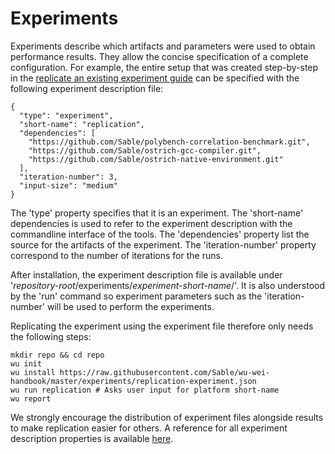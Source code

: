 # Experiments

Experiments describe which artifacts and parameters were used to obtain performance results. They allow the concise specification of a complete configuration. For example, the entire setup that was created step-by-step in the [replicate an existing experiment guide](replicate-an-experiment.md) can be specified with the following experiment description file:

    {
      "type": "experiment",
      "short-name": "replication",
      "dependencies": [
        "https://github.com/Sable/polybench-correlation-benchmark.git",
        "https://github.com/Sable/ostrich-gcc-compiler.git",
        "https://github.com/Sable/ostrich-native-environment.git"
      ],
      "iteration-number": 3,
      "input-size": "medium"
    }

The 'type' property specifies that it is an experiment. The 'short-name' dependencies is used to refer to the experiment description with the commandline interface of the tools. The 'dependencies' property list the source for the artifacts of the experiment. The 'iteration-number' property correspond to the number of iterations for the runs. 

After installation, the experiment description file is available under '*repository-root*/experiments/*experiment-short-name*/'. It is also understood by the 'run' command so experiment parameters such as the 'iteration-number' will be used to perform the experiments.

Replicating the experiment using the experiment file therefore only needs the following steps:

    mkdir repo && cd repo
    wu init
    wu install https://raw.githubusercontent.com/Sable/wu-wei-handbook/master/experiments/replication-experiment.json
    wu run replication # Asks user input for platform short-name 
    wu report

We strongly encourage the distribution of experiment files alongside results to make replication easier for others. A reference for all experiment description properties is available [here](https://github.com/Sable/wu-wei-handbook#experiment).
